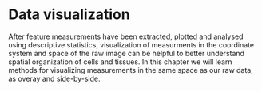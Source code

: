 # Data visualization

After feature measurements have been extracted, plotted and analysed using descriptive statistics, visualization of measurments in the coordinate system and space of the raw image can be helpful to better understand spatial organization of cells and tissues. In this chapter we will learn methods for visualizing measurements in the same space as our raw data, as overay and side-by-side.

